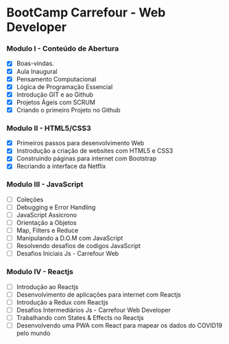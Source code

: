 # BootCamp Carrefour - Web Developer

### Modulo I - Conteúdo de Abertura

- [x] Boas-vindas.
- [x] Aula Inaugural
- [x] Pensamento Computacional
- [x] Lógica de Programação Essencial
- [x] Introdução GIT e ao Github
- [x] Projetos Ágeis com SCRUM
- [x] Criando o primeiro Projeto no Github

### Modulo II - HTML5/CSS3

- [x] Primeiros passos para desenvolvimento Web
- [x] Instrodução a criação de websites com HTML5 e CSS3
- [x] Construindo páginas para internet com Bootstrap
- [x] Recriando a interface da Netflix

### Modulo III - JavaScript

- [ ] Coleções
- [ ] Debugging e Error Handling
- [ ] JavaScript Assicrono
- [ ] Orientação a Objetos
- [ ] Map, Filters e Reduce
- [ ] Manipulando a D.O.M com JavaScript
- [ ] Resolvendo desafios de codigos JavaScript
- [ ] Desafios Iniciais Js - Carrefour Web

### Modulo IV - Reactjs

- [ ] Introdução ao Reactjs
- [ ] Desenvolvimento de aplicações para internet com Reactjs
- [ ] Introdução a Redux com Reactjs
- [ ] Desafios Intermediários Js - Carrefour Web Developer
- [ ] Trabalhando com States & Effects no Reactjs
- [ ] Desenvolvendo uma PWA com React para mapear os dados do COVID19 pelo mundo
